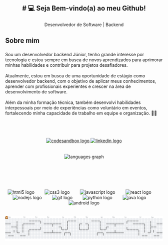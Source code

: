 
<h2 align="center"># 💻 Seja Bem-vindo(a) ao meu Github!</h2>

###

<p align="center">Desenvolvedor de Software | Backend</p>

###

<h2 align="left">Sobre mim</h2>

###

<p align="left">Sou um desenvolvedor backend Júnior, tenho grande interesse por tecnologia e estou sempre em busca de novos aprendizados para aprimorar minhas habilidades e contribuir para projetos desafiadores.<br><br>Atualmente, estou em busca de uma oportunidade de estágio como desenvolvedor backend, com o objetivo de aplicar meus conhecimentos, aprender com profissionais experientes e crescer na área de desenvolvimento de software.<br><br>Além da minha formação técnica, também desenvolvi habilidades interpessoais por meio de experiências como voluntário em eventos, fortalecendo minha capacidade de trabalho em equipe e organização. 👨‍💻</p>

###
<br><br>
<div align="center">
  <a href="https://devfilipef-portifolio.vercel.app/" target="_blank">
    <img src="https://img.shields.io/static/v1?message=Portifolio&logo=codesandbox&label=&color=040404&logoColor=DBDBDB&labelColor=&style=for-the-badge" height="35" alt="codesandbox logo"  />
  </a>
  <a href="https://www.linkedin.com/in/filipe-ferreira-de-araujo-b47374236/" target="_blank">
    <img src="https://img.shields.io/static/v1?message=LinkedIn&logo=linkedin&label=&color=0077B5&logoColor=white&labelColor=&style=for-the-badge" height="35" alt="linkedin logo"  />
  </a>
</div>
<br><br>


<div align="center">
  <img src="https://github-readme-stats.vercel.app/api/top-langs?username=DevFilipeF&locale=en&hide_title=false&layout=compact&card_width=320&langs_count=5&theme=dracula&hide_border=false" height="150" alt="languages graph"  />
</div>
<br><br>

<br><br>
<div align="center">
  <img src="https://skillicons.dev/icons?i=html" height="30" alt="html5 logo"  />
  <img width="25" />
  <img src="https://cdn.jsdelivr.net/gh/devicons/devicon/icons/css3/css3-original.svg" height="30" alt="css3 logo"  />
  <img width="25" />
  <img src="https://cdn.jsdelivr.net/gh/devicons/devicon/icons/javascript/javascript-original.svg" height="30" alt="javascript logo"  />
  <img width="25" />
  <img src="https://cdn.jsdelivr.net/gh/devicons/devicon/icons/react/react-original.svg" height="30" alt="react logo"  />
  <img width="25" />
  <img src="https://cdn.jsdelivr.net/gh/devicons/devicon/icons/nodejs/nodejs-original.svg" height="30" alt="nodejs logo"  />
  <img width="25" />
  <img src="https://cdn.jsdelivr.net/gh/devicons/devicon/icons/git/git-original.svg" height="30" alt="git logo"  />
  <img width="25" />
  <img src="https://cdn.jsdelivr.net/gh/devicons/devicon/icons/python/python-original.svg" height="30" alt="python logo"  />
  <img width="25" />
  <img src="https://cdn.jsdelivr.net/gh/devicons/devicon/icons/java/java-original.svg" height="30" alt="java logo"  />
  <img width="25" />
  <img src="https://cdn.jsdelivr.net/gh/devicons/devicon/icons/android/android-original.svg" height="30" alt="android logo"  />
</div>
<br><br>


<picture>
  <source media="(prefers-color-scheme: dark)" srcset="https://raw.githubusercontent.com/DevFilipeF/DevFilipeF/output/pacman-contribution-graph-dark.svg">
  <source media="(prefers-color-scheme: light)" srcset="https://raw.githubusercontent.com/DevFilipeF/DevFilipeF/output/pacman-contribution-graph.svg">
  <img alt="pacman contribution graph" src="https://raw.githubusercontent.com/DevFilipeF/DevFilipeF/output/pacman-contribution-graph.svg">
</picture>

###
